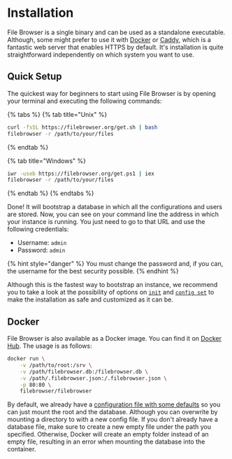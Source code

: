 # Installation

File Browser is a single binary and can be used as a standalone executable. Although, some might prefer to use it with [Docker](https://www.docker.com/) or [Caddy](https://caddyserver.com/), which is a fantastic web server that enables HTTPS by default. It's installation is quite straightforward independently on which system you want to use.

## Quick Setup

The quickest way for beginners to start using File Browser is by opening your terminal and executing the following commands:

{% tabs %}
{% tab title="Unix" %}
```bash
curl -fsSL https://filebrowser.org/get.sh | bash
filebrowser -r /path/to/your/files
```
{% endtab %}

{% tab title="Windows" %}
```bash
iwr -useb https://filebrowser.org/get.ps1 | iex
filebrowser -r /path/to/your/files
```
{% endtab %}
{% endtabs %}

Done! It will bootstrap a database in which all the configurations and users are stored. Now, you can see on your command line the address in which your instance is running. You just need to go to that URL and use the following credentials:

* Username: `admin`
* Password: `admin`

{% hint style="danger" %}
You must change the password and, if you can, the username for the best security possible.
{% endhint %}

Although this is the fastest way to bootstrap an instance, we recommend you to take a look at the possibility of options on [`init`](./) and [`config set`](../cli/filebrowser-config-set.md) to make the installation as safe and customized as it can be.

## Docker

File Browser is also available as a Docker image. You can find it on [Docker Hub](https://hub.docker.com/r/filebrowser/filebrowser). The usage is as follows:

```bash
docker run \
    -v /path/to/root:/srv \
    -v /path/filebrowser.db:/filebrowser.db \
    -v /path/.filebrowser.json:/.filebrowser.json \
    -p 80:80 \
    filebrowser/filebrowser
```

By default, we already have a [configuration file with some defaults](https://github.com/filebrowser/filebrowser/blob/master/.docker.json) so you can just mount the root and the database. Although you can overwrite by mounting a directory to with a new config file. If you don't already have a database file, make sure to create a new empty file under the path you specified. Otherwise, Docker will create an empty folder instead of an empty file, resulting in an error when mounting the database into the container.

